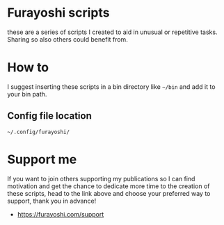 # Furayoshi scripts
these are a series of scripts I created to aid in unusual or repetitive tasks.
Sharing so also others could benefit from.

# How to
I suggest inserting these scripts in a bin directory like `~/bin` and add it to your bin path.

## Config file location
`~/.config/furayoshi/`

# Support me

If you want to join others supporting my publications so I can find motivation and get the chance to dedicate more time to the creation of these scripts, head to the link above and choose your preferred way to support, thank you in advance!

- https://furayoshi.com/support
